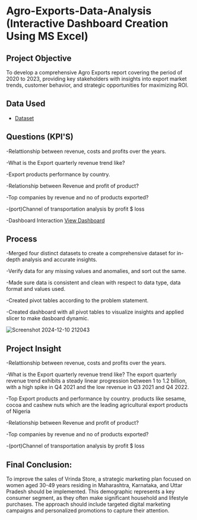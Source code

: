 # Agro-Exports-Data-Analysis (Interactive Dashboard Creation Using MS Excel)
## Project Objective
To develop a comprehensive Agro Exports report covering the period of 2020 to 2023, providing key stakeholders with insights into export market trends, customer behavior, and strategic opportunities for maximizing ROI.

## Data Used
- <a href="https://github.com/Emelyke/Agro-Exports-Data-Analysis/commit/631301b6528bc4c4e943dcbe4f844b7c0f4ebeb5">Dataset</a>

## Questions (KPI'S)
-Relattionship between revenue, costs and profits over the years.

-What is the Export quarterly revenue trend like?

-Export products performance by country.

-Relationship between Revenue and profit of product?

-Top companies by revenue and no of products exported?

-(port)Channel of transportation analysis by profit $ loss

-Dashboard Interaction  <a href="https://github.com/Emelyke/Agro-Exports-Data-Analysis/blob/main/Screenshot%202024-12-10%20212043.png">View Dashboard</a>

## Process
-Merged four distinct datasets to create a comprehensive dataset for in-depth analysis and accurate insights.

-Verify data for any missing values and anomalies, and sort out the same.

-Made sure data is consistent and clean with respect to data type, data format and values used.

-Created pivot tables according to the problem statement.

-Created dashboard with all pivot tables to visualize insights and applied slicer to make dasboard dynamic.

![Screenshot 2024-12-10 212043](https://github.com/user-attachments/assets/92c75e10-d340-4c73-86c3-eb978f44f1dd)

## Project Insight
-Relattionship between revenue, costs and profits over the years.

-What is the Export quarterly revenue trend like?
The export quarterly revenue trend exhibits a steady linear progression between 1 to 1.2 billion, with a high spike in Q4 2021 and the low revenue in Q3 2021 and Q4 2022.

-Top Export products and performance by country.
products like sesame, cocoa and cashew nuts which are the leading agricultural export products of Nigeria

-Relationship between Revenue and profit of product?

-Top companies by revenue and no of products exported?

-(port)Channel of transportation analysis by profit $ loss


## Final Conclusion:
To improve the sales of Vrinda Store, a strategic marketing plan focused on women aged 30-49 years residing in Maharashtra, Karnataka, and Uttar Pradesh should be implemented. This demographic represents a key consumer segment, as they often make significant household and lifestyle purchases. The approach should include targeted digital marketing campaigns and personalized promotions to capture their attention.

